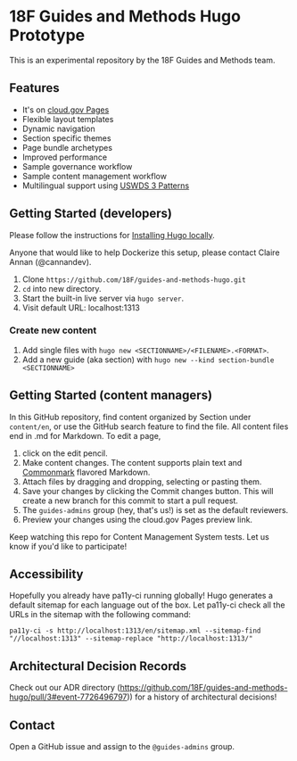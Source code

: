 # 18F Guides and Methods Hugo Prototype

This is an experimental repository by the 18F Guides and Methods team.

## Features

* It's on [cloud.gov Pages](https://pages.cloud.gov/sites/1253/builds) 
* Flexible layout templates
* Dynamic navigation
* Section specific themes
* Page bundle archetypes
* Improved performance
* Sample governance workflow
* Sample content management workflow
* Multilingual support using [USWDS 3 Patterns](https://designsystem.digital.gov/patterns/select-a-language/two-languages/)

## Getting Started (developers)

Please follow the instructions for [Installing Hugo locally](https://gohugo.io/getting-started/usage/).

Anyone that would like to help Dockerize this setup, please contact Claire Annan (@cannandev).

1. Clone `https://github.com/18F/guides-and-methods-hugo.git`
1. `cd` into new directory.
1. Start the built-in live server via `hugo server`.
1. Visit default URL: localhost:1313

### Create new content 

1. Add single files with `hugo new <SECTIONNAME>/<FILENAME>.<FORMAT>`.
1. Add a new guide (aka section) with `hugo new --kind section-bundle <SECTIONNAME>`

## Getting Started (content managers)

In this GitHub repository, find content organized by Section under `content/en`, or use the GitHub search feature to find the file. All content files end in .md for Markdown. To edit a page, 

1. click on the edit pencil.
2. Make content changes. The content supports plain text and [Commonmark](https://commonmark.org/help/) flavored Markdown.
3. Attach files by dragging and dropping, selecting or pasting them.
4. Save your changes by clicking the Commit changes button. This will create a new branch for this commit to start a pull request.
5. The `guides-admins` group (hey, that's us!) is set as the default reviewers.
6. Preview your changes using the cloud.gov Pages preview link.

Keep watching this repo for Content Management System tests. Let us know if you'd like to participate!

## Accessibility

Hopefully you already have pa11y-ci running globally! Hugo generates a default sitemap for each language out of the box. Let pa11y-ci check all the URLs in the sitemap with the following command:

```
pa11y-ci -s http://localhost:1313/en/sitemap.xml --sitemap-find "//localhost:1313" --sitemap-replace "http://localhost:1313/" 
```

## Architectural Decision Records

Check out our ADR directory (https://github.com/18F/guides-and-methods-hugo/pull/3#event-7726496797)) for a history of architectural decisions!

## Contact
Open a GitHub issue and assign to the `@guides-admins` group.
